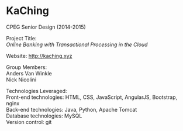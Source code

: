 KaChing
====

CPEG Senior Design (2014-2015)

Project Title: <br>
  *Online Banking with Transactional Processing in the Cloud*

Website:
  http://kaching.xyz

Group Members: <br>
  Anders Van Winkle <br>
  Nick Nicolini <br>

Technologies Leveraged: <br>
  Front-end technologies: HTML, CSS, JavaScript, AngularJS, Bootstrap, nginx <br>
  Back-end technologies: Java, Python, Apache Tomcat <br>
  Database technologies: MySQL <br>
  Version control: git <br>
